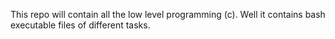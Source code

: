 This repo will contain all the low level programming (c). Well it contains bash executable files of different tasks.